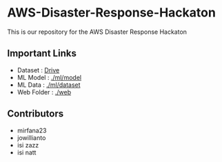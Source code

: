 # AWS-Disaster-Response-Hackaton
This is our repository for the AWS Disaster Response Hackaton

## Important Links 
- Dataset : [Drive](https://drive.google.com/file/d/1zc9JX2JNZShUhYrE6UOrXJe03waRrqsa/view?usp=sharing)
- ML Model : [./ml/model](https://github.com/mirfana23/AWS-Disaster-Response-Hackaton/tree/main/ml/model)
- ML Data : [./ml/dataset](https://github.com/mirfana23/AWS-Disaster-Response-Hackaton/tree/main/ml/dataset)
- Web Folder : [./web](https://github.com/mirfana23/AWS-Disaster-Response-Hackaton/tree/main/web)

## Contributors
- mirfana23
- jowillianto
- isi zazz
- isi natt
